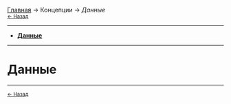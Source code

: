 [Главная](../index) → Концепции → *Данные*<br>
<small>[← Назад](../Getting_Started/Resources "Концепции: Ресурсы")<!-- | [Далее →](Registries "Концепции: Регистрация")--></small>

---

- [**Данные**](#Data)

---

# <a name="Data"></a>Данные


---

<small>[← Назад](../Getting_Started/Resources "Концепции: Ресурсы")<!-- | [Далее →](Registries "Концепции: Регистрация")--></small>
